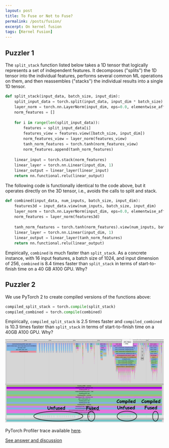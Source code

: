 ```yaml
---
layout: post
title: To Fuse or Not to Fuse?
permalink: /posts/fusion/
excerpt: On kernel fusion
tags: [Kernel Fusion]
---
```


## Puzzler 1

The `split_stack` function listed below takes a 1D tensor that logically represents a set of
independent features. It decomposes ("splits") the 1D tensor into the individual features, performs
several common ML operations on them, and then reassembles ("stacks") the individual results into a
single 1D tensor.

```python
def split_stack(input_data, batch_size, input_dim):
    split_input_data = torch.split(input_data, input_dim * batch_size)
    layer_norm = torch.nn.LayerNorm(input_dim, eps=0.0, elementwise_affine=False, device='cuda:0')
    norm_features = []

    for i in range(len(split_input_data)):
        features = split_input_data[i]
        features_view = features.view([batch_size, input_dim])
        norm_features_view = layer_norm(features_view)
        tanh_norm_features = torch.tanh(norm_features_view)
        norm_features.append(tanh_norm_features)

    linear_input = torch.stack(norm_features)
    linear_layer = torch.nn.Linear(input_dim, 1)
    linear_output = linear_layer(linear_input)
    return nn.functional.relu(linear_output)
```

The following code is functionally identical to the code above, but it operates directly on the 3D
tensor, i.e., avoids the calls to split and stack.

``` python
def combined(input_data, num_inputs, batch_size, input_dim):
    features3d = input_data.view(num_inputs, batch_size, input_dim)
    layer_norm = torch.nn.LayerNorm(input_dim, eps=0.0, elementwise_affine=False, device='cuda:0')
    norm_features = layer_norm(features3d)

    tanh_norm_features = torch.tanh(norm_features).view(num_inputs, batch_size, input_dim)
    linear_layer = torch.nn.Linear(input_dim, 1)
    linear_output = linear_layer(tanh_norm_features)
    return nn.functional.relu(linear_output)
```

Empirically, `combined` is much faster than `split_stack`. As a concrete instance, with 16 input
features, a batch size of 1024, and input dimension of 256, `combined` is 8.4 times faster than
`split_stack` in terms of start-to-finish time on a 40 GB A100 GPU. Why?


## Puzzler 2

We use PyTorch 2 to create compiled versions of the functions above:

``` python
compiled_split_stack = torch.compile(split_stack)
compiled_combined = torch.compile(combined)
```

Empirically, `compiled_split_stack` is 2.5 times faster and `compiled_combined` is 10.3 times faster than `split_stack`
in terms of start-to-finish time on a 40GB A100 GPU. Why?

<p align = "center">
  <a href="/fusion/trace.jpg">
    <img src = "/fusion/trace.jpg">
  </a>
</p>

PyTorch Profiler trace available [here](/fusion/fusion_mwe_trace.json.gz).

[See answer and discussion](/fusion-answer)
